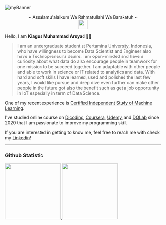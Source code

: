 <!--
**arsyadCode/arsyadCode** is a ✨ _special_ ✨ repository because its `README.md` (this file) appears on your GitHub profile.

Here are some ideas to get you started:

- 🔭 I’m currently working on ...
- 🌱 I’m currently learning ...
- 👯 I’m looking to collaborate on ...
- 🤔 I’m looking for help with ...
- 💬 Ask me about ...
- 📫 How to reach me: ...
- 😄 Pronouns: ...
- ⚡ Fun fact: ...
-->
![myBanner](https://i.postimg.cc/QC9nM8rL/My-1st-Linked-In-Banner-2.png)


<p align="center">
    ~ Assalamu'alaikum Wa Rahmatullahi Wa Barakatuh ~
    <br>
        <img src="https://cdn.discordapp.com/emojis/829004143682650157.gif?" width="30"/>
    </br>
</p>

Hello, I am **Kiagus Muhammad Arsyad** 🙏🏻

> I am an undergraduate student at Pertamina University, Indonesia, who have willingness to become Data Scientist and Engineer also have a Technopreneur’s desire. I am open-minded and have a curiosity about what data do also encourage people in teamwork for one mission to be succeed together. I am adaptable with other people and able to work in science or IT related to analytics and data. With hard and soft skills I have learned, used and polished the last few years, I would like pursue and deep dive even further can make other people in the future got also the benefit such as get a job opportunity in IoT especially in term of Data Science.

One of my recent experience is [Certified Independent Study of Machine Learning](https://www.linkedin.com/company/bangkit-academy/mycompany/).

I've studied online course on [Dicoding](https://www.dicoding.com/), [Coursera](https://www.coursera.org/), [Udemy](https://www.udemy.com/), and [DQLab](https://dqlab.id/) since 2020 that I am passionate to improve my programming skill.

If you are interested in getting to know me, feel free to reach me with check my [Linkedin](https://www.linkedin.com/in/kmarsyad/)!

------------
### Github Statistic
<p align="left">
<a href="https://github.com/arsyadCode">
  <img height="180em" src="https://github-readme-stats-eight-theta.vercel.app/api?username=arsyadCode&show_icons=true&theme=algolia&include_all_commits=true&count_private=true"/>
  <img height="180em" src="https://github-readme-stats-eight-theta.vercel.app/api/top-langs/?username=arsyadCode&layout=compact&langs_count=8&theme=algolia"/>
</a>
</p>
